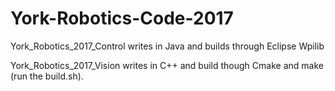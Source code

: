 # York-Robotics-Code-2017

York_Robotics_2017_Control writes in Java and builds through Eclipse Wpilib

York_Robotics_2017_Vision writes in C++ and build though Cmake and make (run the build.sh).
